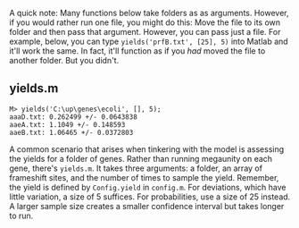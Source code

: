 A quick note: Many functions below take folders as as arguments. However, if you would rather run one file, you might do this: Move the file to its own folder and then pass that argument. However, you can pass just a file. For example, below, you can type `yields('prfB.txt', [25], 5)` into Matlab and it'll work the same. In fact, it'll function as if you _had_ moved the file to another folder. But you didn't.

## yields.m ##
```
M> yields('C:\up\genes\ecoli', [], 5);
aaaD.txt: 0.262499 +/- 0.0643838
aaeA.txt: 1.1049 +/- 0.148593
aaeB.txt: 1.06465 +/- 0.0372803
```

A common scenario that arises when tinkering with the model is assessing the yields for a folder of genes. Rather than running megaunity on each gene, there's `yields.m`. It takes three arguments: a folder, an array of frameshift sites, and the number of times to sample the yield. Remember, the yield is defined by `Config.yield` in `config.m`. For deviations, which have little variation, a size of 5 suffices. For probabilities, use a size of 25 instead. A larger sample size creates a smaller confidence interval but takes longer to run.